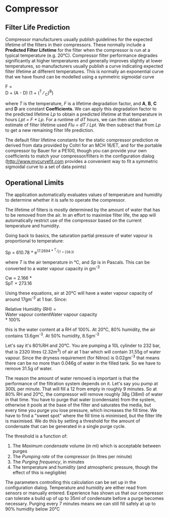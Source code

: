 # Compressor

## Filter Life Prediction

Compressor manufacturers usually publish guidelines for the expected
lifetime of the filters in their compressors. These normally include a
<b>Predicted Filter Lifetime</b> for the filter when the compressor is
run at a typical temperature (e.g. 20&deg;C). Compressor filter
performance degrades significantly at higher temperatures and
generally improves slightly at lower temperatures, so manufacturers
usually publish a curve indicating expected filter lifetime at
different temperatures. This is normally an exponential curve that we
have found can be modelled using a symmetric sigmoidal curve
<div class="equation">
F = <div class="fraction">
<span class="fup">D + (A - D)</span>
<span class="fdn">(1 + (<sup>T</sup> &frasl; <sub>C</sub>)<sup>B</sup>)</span>
</div></div>

where *T* is the
temperature, *F* is a lifetime degradation factor, and **A**, **B**, **C**
and **D** are constant **Coefficients**. We can apply this degradation factor
to the predicted lifetime *Lp* to obtain a predicted lifetime at that
temperature in hours <i>Lpt = F * Lp</i>. For a runtime of <i>dT</i> hours, we can
then obtain an estimate of filter lifetime used
<i>Flu = dT / Lpt</i>. We then subtract that from <i>Lp</i> to get a new remaining
filter life prediction. 

The default filter lifetime constants for the static compressor
prediction re derived from data provided by Coltri for an MCH 16/ET,
and for the portable compressor by Bauer for a PE100, though you can
provide your own coefficients to match your compressor/filters in the
configuration dialog (http://www.mycurvefit.com provides a convenient way
to fit a symmetric sigmoidal curve to a set of data points)

## Operational Limits

The application automatically evaluates values of temperature and
humidity to determine whether it is safe to operate the compressor.

The lifetime of filters is mostly determined by the amount of water
that has to be removed from the air. In an effort to maximise filter
life, the app will automatically restrict use of the compressor based
on the current temperature and humidity.

Going back to basics, the saturation partial pressure of water vapour
is proportional to temperature:

<div class="equation">
Sp = 610.78 * e<sup>17.2694 * <sup>T</sup> &frasl;<sub>(T + 238.3)</sub></sup>
</div>

where *T* is the air temperature in &deg;C, and *Sp* is in Pascals. This
can be converted to a water vapour capacity in gm<sup>-3</sup>

<div class="equation">
Cw = 2.166 * <div class="fraction"><span class="fup">Sp</span><span class="fdn">T + 273.16</span></div>
</div>

Using these equations, air at 20&deg;C will have a water vapour capacity
of around 17gm<sup>-3</sup> at 1 bar. Since:

<div class="equation">
Relative Humidity (RH) = <div class="fraction"><span class="fup">Water vapour content</span><span class="fdn">Water vapour capacity</span></div> * 100%
</div>

this is the water content at a RH of 100%. At 20&deg;C, 80% humidity, the air contains 13.6gm<sup>-3</sup>.
At 50% humidity, 8.5gm<sup>-3</sup>

Let's say it's 80%RH and 20&deg;C. You are pumping a 10L cylinder to
232 bar, that is 2320 litres (2.32m<sup>3</sup>) of air at 1 bar
which will contain 31.55g of water vapour. Since the dryness
requirement (for Nitrox) is 0.02gm<sup>-3</sup>
that means there can be no more than 0.046g of water in the filled
tank. So we have to remove 31.5g of water.

The reason the amount of water removed is important is that the
performance of the filtration system depends on it. Let's say you pump
at 300L per minute. That will fill a 12 from empty in roughly 9
minutes. So at 80% RH and 20&deg;C, the compressor will remove roughly 38g
(38ml) of water in that time. You have to purge that water (condensate)
from the system, otherwise it pools at the base of the filter and saturates the
media, but every time you purge you lose pressure, which increases the
fill time. We have to find a "sweet spot" where the fill time is minimised,
but the filter life is maximised. We do this by setting a threshold for the
amount of condensate that can be generated in a single purge cycle.

The threshold is a function of:
1. The *Maximum condensate* volume (in ml) which is acceptable between purges
2. The *Pumping rate* of the compressor (in litres per minute)
3. The *Purging frequency*, in minutes
4. The temperature and humidity (and atmospheric pressure, though the effect
of this is negligible)

The parameters controlling this calculation can be set up in the
configuration dialog. Temperature and humidity are either read from sensors
or manually entered. Experience has shown us that our compressor can tolerate a
build up of up to 35ml of condensate before a purge becomes necessary. Purging
every 7 minutes means we can still fill safely at up to 90% humidity
below 20&deg;C